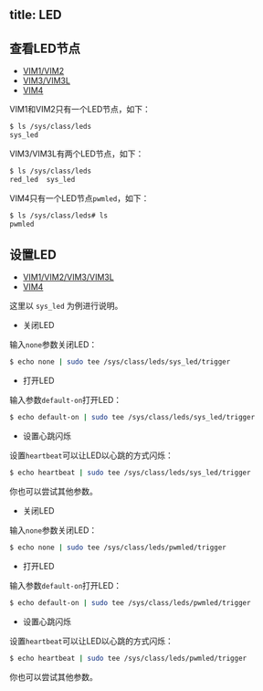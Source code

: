 title: LED
---

## 查看LED节点

<ul class="nav nav-tabs" id="myTab" role="tablist">
  <li class="nav-item" role="presentation">
    <a class="nav-link active" id="home-tab" data-toggle="tab" href="#vim1-node" role="tab" aria-controls="vim1" aria-selected="true">VIM1/VIM2</a>
  </li>
  <li class="nav-item" role="presentation">
    <a class="nav-link" id="contact-tab" data-toggle="tab" href="#vim3-node" role="tab" aria-controls="vim3" aria-selected="false">VIM3/VIM3L</a>
  </li>
  <li class="nav-item" role="presentation">
    <a class="nav-link" id="contact-tab" data-toggle="tab" href="#vim4-node" role="tab" aria-controls="vim4" aria-selected="false">VIM4</a>
  </li>
</ul>
<div class="tab-content" id="myTabContent">
  <div class="tab-pane fade show active" id="vim1-node" role="tabpanel" aria-labelledby="vim1-tab">

  VIM1和VIM2只有一个LED节点，如下：

  ```bash
  $ ls /sys/class/leds
  sys_led
  ```
  </div>
  <div class="tab-pane fade" id="vim3-node" role="tabpanel" aria-labelledby="vim3-tab">

  VIM3/VIM3L有两个LED节点，如下：

  ```bash
  $ ls /sys/class/leds
  red_led  sys_led
  ```
  </div>
  <div class="tab-pane fade" id="vim4-node" role="tabpanel" aria-labelledby="vim4-tab">
  
  VIM4只有一个LED节点`pwmled`，如下：

  ```bash
  $ ls /sys/class/leds# ls
  pwmled
  ```
  </div>
</div>

## 设置LED

<ul class="nav nav-tabs" id="myTab" role="tablist">
  <li class="nav-item" role="presentation">
    <a class="nav-link active" id="home-tab" data-toggle="tab" href="#vim1" role="tab" aria-controls="vim1" aria-selected="true">VIM1/VIM2/VIM3/VIM3L</a>
  </li>
  <li class="nav-item" role="presentation">
    <a class="nav-link" id="contact-tab" data-toggle="tab" href="#vim4" role="tab" aria-controls="vim4" aria-selected="false">VIM4</a>
  </li>
</ul>
<div class="tab-content" id="myTabContent">
  <div class="tab-pane fade show active" id="vim1" role="tabpanel" aria-labelledby="vim1-tab">

这里以 `sys_led` 为例进行说明。

* 关闭LED

输入`none`参数关闭LED：

```bash
$ echo none | sudo tee /sys/class/leds/sys_led/trigger
```
* 打开LED

输入参数`default-on`打开LED：

```bash
$ echo default-on | sudo tee /sys/class/leds/sys_led/trigger
```

* 设置心跳闪烁

设置`heartbeat`可以让LED以心跳的方式闪烁：

```bash
$ echo heartbeat | sudo tee /sys/class/leds/sys_led/trigger
```

你也可以尝试其他参数。

</div>
<div class="tab-pane fade" id="vim4" role="tabpanel" aria-labelledby="vim4-tab">

* 关闭LED

输入`none`参数关闭LED：

```bash
$ echo none | sudo tee /sys/class/leds/pwmled/trigger
```

* 打开LED

输入参数`default-on`打开LED：

```bash
$ echo default-on | sudo tee /sys/class/leds/pwmled/trigger
```

* 设置心跳闪烁

设置`heartbeat`可以让LED以心跳的方式闪烁：

```bash
$ echo heartbeat | sudo tee /sys/class/leds/pwmled/trigger
```

你也可以尝试其他参数。
  </div>
</div>
